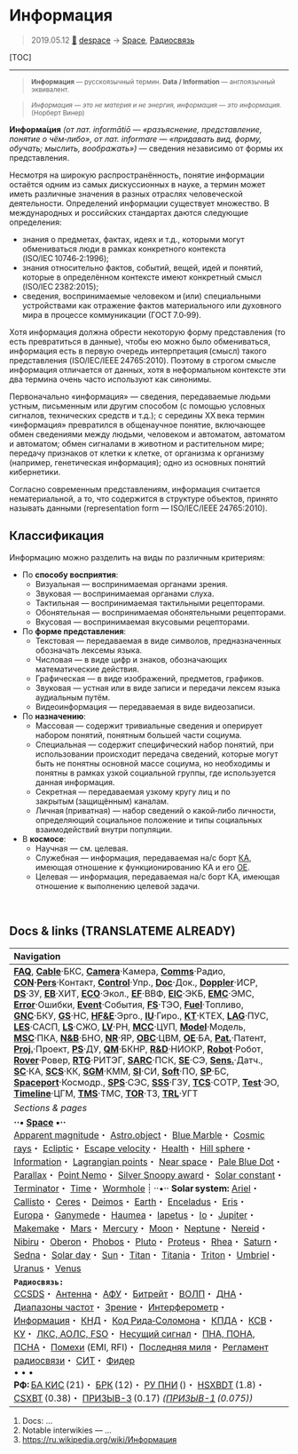 # Информация
> 2019.05.12 [🚀](../index/index.md) [despace](index.md) → [Space](index.md), [Радиосвязь](comms.md)

[TOC]

---

> <small>**Информация** — русскоязычный термин. **Data / Information** — англоязычный эквивалент.</small>

> <small>*Информация — это не материя и не энергия, информация — это информация.*<br> (Норберт Винер)</small>

**Информа́ция** *(от лат. informātiō — «разъяснение, представление, понятие о чём‑либо», от лат. informare — «придавать вид, форму, обучать; мыслить, воображать»)* — сведения независимо от формы их представления.

Несмотря на широкую распространённость, понятие информации остаётся одним из самых дискуссионных в науке, а термин может иметь различные значения в разных отраслях человеческой деятельности. Определений информации существует множество. В международных и российских стандартах даются следующие определения:

   - знания о предметах, фактах, идеях и т.д., которыми могут обмениваться люди в рамках конкретного контекста (ISO/IEC 10746‑2:1996);
   - знания относительно фактов, событий, вещей, идей и понятий, которые в определённом контексте имеют конкретный смысл (ISO/IEC 2382:2015);
   - сведения, воспринимаемые человеком и (или) специальными устройствами как отражение фактов материального или духовного мира в процессе коммуникации (ГОСТ 7.0‑99).

Хотя информация должна обрести некоторую форму представления (то есть превратиться в данные), чтобы ею можно было обмениваться, информация есть в первую очередь интерпретация (смысл) такого представления (ISO/IEC/IEEE 24765:2010). Поэтому в строгом смысле информация отличается от данных, хотя в неформальном контексте эти два термина очень часто используют как синонимы.

Первоначально «информация» — сведения, передаваемые людьми устным, письменным или другим способом (с помощью условных сигналов, технических средств и т.д.); с середины XX века термин «информация» превратился в общенаучное понятие, включающее обмен сведениями между людьми, человеком и автоматом, автоматом и автоматом; обмен сигналами в животном и растительном мире; передачу признаков от клетки к клетке, от организма к организму (например, генетическая информация); одно из основных понятий кибернетики.

Согласно современным представлениям, информация считается нематериальной, а то, что содержится в структуре объектов, принято называть данными (representation form — ISO/IEC/IEEE 24765:2010).



## Классификация
Информацию можно разделить на виды по различным критериям:

   - По **способу восприятия**:
      - Визуальная — воспринимаемая органами зрения.
      - Звуковая — воспринимаемая органами слуха.
      - Тактильная — воспринимаемая тактильными рецепторами.
      - Обонятельная — воспринимаемая обонятельными рецепторами.
      - Вкусовая — воспринимаемая вкусовыми рецепторами.
   - По **форме представления**:
      - Текстовая — передаваемая в виде символов, предназначенных обозначать лексемы языка.
      - Числовая — в виде цифр и знаков, обозначающих математические действия.
      - Графическая — в виде изображений, предметов, графиков.
      - Звуковая — устная или в виде записи и передачи лексем языка аудиальным путём.
      - Видеоинформация — передаваемая в виде видеозаписи.
   - По **назначению**:
      - Массовая — содержит тривиальные сведения и оперирует набором понятий, понятным большей части социума.
      - Специальная — содержит специфический набор понятий, при использовании происходит передача сведений, которые могут быть не понятны основной массе социума, но необходимы и понятны в рамках узкой социальной группы, где используется данная информация.
      - Секретная — передаваемая узкому кругу лиц и по закрытым (защищённым) каналам.
      - Личная (приватная) — набор сведений о какой‑либо личности, определяющий социальное положение и типы социальных взаимодействий внутри популяции.
   - В **космосе**:
      - Научная — см. целевая.
      - Служебная — информация, передаваемая на/с борт [КА](sc.md), имеющая отношение к функционированию КА и его [OE](oe.md).
      - Целевая — информация, передаваемая на/с борт КА, имеющая отношение к выполнению целевой задачи.



<p style="page-break-after:always"> </p>

## Docs & links (TRANSLATEME ALREADY)
|Navigation|
|:--|
|**[FAQ](faq.md)**, **[Cable](cable.md)**·БКС, **[Camera](cam.md)**·Камера, **[Comms](comms.md)**·Радио, **[CON](contact.md)·[Pers](person.md)**·Контакт, **[Control](control.md)**·Упр., **[Doc](doc.md)**·Док., **[Doppler](doppler.md)**·ИСР, **[DS](ds.md)**·ЗУ, **[EB](eb.md)**·ХИТ, **[ECO](ecology.md)**·Экол., **[EF](ef.md)**·ВВФ, **[ElC](elc.md)**·ЭКБ, **[EMC](emc.md)**·ЭМС, **[Error](error.md)**·Ошибки, **[Event](event.md)**·События, **[FS](fs.md)**·ТЭО, **[Fuel](fuel.md)**·Топливо, **[GNC](gnc.md)**·БКУ, **[GS](scs.md)**·НС, **[HF&E](hfe.md)**·Эрго., **[IU](iu.md)**·Гиро., **[KT](kt.md)**·КТЕХ, **[LAG](lag.md)**·ПУC, **[LES](les.md)**·САСП, **[LS](ls.md)**·СЖО, **[LV](lv.md)**·РН, **[MCC](mcc.md)**·ЦУП, **[Model](model.md)**·Модель, **[MSC](sc.md)**·ПКА, **[N&B](nnb.md)**·БНО, **[NR](nr.md)**·ЯР, **[OBC](obc.md)**·ЦВМ, **[OE](oe.md)**·БА, **[Pat.](патент.md)**·Патент, **[Proj.](project.md)**·Проект, **[PS](ps.md)**·ДУ, **[QM](qm.md)**·БКНР, **[R&D](rnd.md)**·НИОКР, **[Robot](robotics.md)**·Робот, **[Rover](rover.md)**·Ровер, **[RTG](rtg.md)**·РИТЭГ, **[SARC](sarc.md)**·ПСК, **[SE](se.md)**·СЭ, **[Sens.](sensor.md)**·Датч., **[SC](sc.md)**·КА, **[SCS](scs.md)**·КК, **[SGM](sgm.md)**·КММ, **[SI](si.md)**·СИ, **[Soft](soft.md)**·ПО, **[SP](sp.md)**·БС, **[Spaceport](spaceport.md)**·Космодр., **[SPS](sps.md)**·СЭС, **[SSS](sss.md)**·ГЗУ, **[TCS](tcs.md)**·СОТР, **[Test](test.md)**·ЭО, **[Timeline](timeline.md)**·ЦГМ, **[TMS](tms.md)**·ТМС, **[TOR](tor.md)**·ТЗ, **[TRL](trl.md)**·УГТ|
|*Sections & pages*|
|**··• [Space](index.md) •··**<br> [Apparent magnitude](app_mag.md)・ [Astro.object](aob.md)・ [Blue Marble](earth.md)・ [Cosmic rays](cr.md)・ [Ecliptic](ecliptic.md)・ [Escape velocity](esc_vel.md)・ [Health](health.md)・ [Hill sphere](hill_sphere.md)・ [Information](info.md)・ [Lagrangian points](l_points.md)・ [Near space](near_space.md)・ [Pale Blue Dot](earth.md)・ [Parallax](parallax.md)・ [Point Nemo](earth.md)・ [Silver Snoopy award](silver_snoopy_award.md)・ [Solar constant](solar_const.md)・ [Terminator](terminator.md)・ [Time](time.md)・ [Wormhole](wormhole.md) ┊ ··•·· **Solar system:** [Ariel](ariel.md)・ [Callisto](callisto.md)・ [Ceres](ceres.md)・ [Deimos](deimos.md)・ [Earth](earth.md)・ [Enceladus](enceladus.md)・ [Eris](eris.md)・ [Europa](europa.md)・ [Ganymede](ganymede.md)・ [Haumea](haumea.md)・ [Iapetus](iapetus.md)・ [Io](io.md)・ [Jupiter](jupiter.md)・ [Makemake](makemake.md)・ [Mars](mars.md)・ [Mercury](mercury.md)・ [Moon](moon.md)・ [Neptune](neptune.md)・ [Nereid](nereid.md)・ [Nibiru](nibiru.md)・ [Oberon](oberon.md)・ [Phobos](phobos.md)・ [Pluto](pluto.md)・ [Proteus](proteus.md)・ [Rhea](rhea.md)・ [Saturn](saturn.md)・ [Sedna](sedna.md)・ [Solar day](solar_day.md)・ [Sun](sun.md)・ [Titan](titan.md)・ [Titania](titania.md)・ [Triton](triton.md)・ [Umbriel](umbriel.md)・ [Uranus](uranus.md)・ [Venus](venus.md)|
|**`Радиосвязь:`**<br> [CCSDS](ccsds.md)・ [Антенна](antenna.md)・ [АФУ](afdev.md)・ [Битрейт](bitrate.md)・ [ВОЛП](ofts.md)・ [ДНА](дна.md)・ [Диапазоны частот](rf.md)・ [Зрение](view.md)・ [Интерферометр](interferometer.md)・ [Информация](info.md)・ [КНД](directivity.md)・ [Код Рида‑Соломона](rsco.md)・ [КПДА](antenna_ap.md)・ [КСВ](swr.md)・ [КУ](ку.md)・ [ЛКС, АОЛС, FSO](fso.md)・ [Несущий сигнал](carrwave.md)・ [ПНА, ПОНА, ПСНА](aiad.md)・ [Помехи](emi.md) (EMI, RFI)・ [Последняя миля](last_mile.md)・ [Регламент радиосвязи](rf.md)・ [СИТ](etedp.md)・ [Фидер](feeder.md) <br>• • •<br> **РФ:** [БА КИС](ба_кис.md) (21)・ [БРК](brk_lav.md) (12)・ [РУ ПНИ](ру_пни.md) ()・ [HSXBDT](hsxbdt.md) (1.8)・ [CSXBT](csxbt.md) (0.38)・ [ПРИЗЫВ-3](prizyv_3.md) (0.17) *([ПРИЗЫВ-1](prizyv_1.md) (0.075))*|

   1. Docs: …
   1. Notable interwikies — …
   1. <https://ru.wikipedia.org/wiki/Информация>

